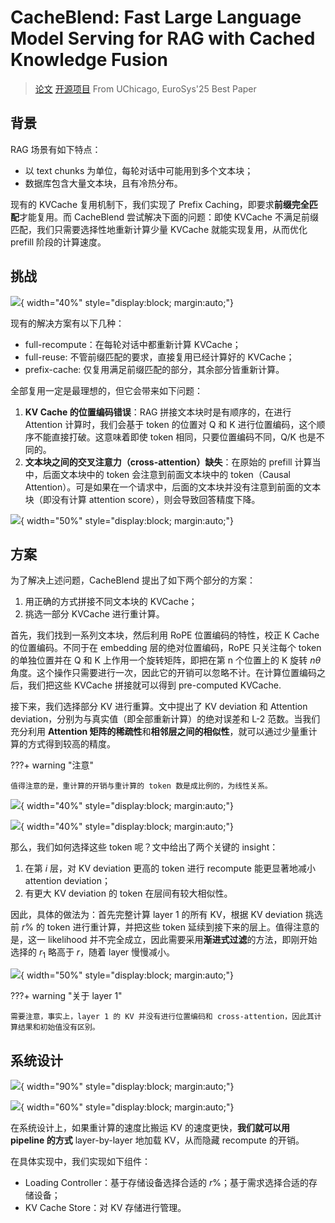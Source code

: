 # CacheBlend: Fast Large Language Model Serving for RAG with Cached Knowledge Fusion


> [论文](https://dl.acm.org/doi/10.1145/3689031.3696098)  [开源项目](https://github.com/LMCache/LMCache)  From UChicago, EuroSys'25 Best Paper

## 背景

RAG 场景有如下特点：

- 以 text chunks 为单位，每轮对话中可能用到多个文本块；
- 数据库包含大量文本块，且有冷热分布。

现有的 KVCache 复用机制下，我们实现了 Prefix Caching，即要求**前缀完全匹配**才能复用。而 CacheBlend 尝试解决下面的问题：即使 KVCache 不满足前缀匹配，我们只需要选择性地重新计算少量 KVCache 就能实现复用，从而优化 prefill 阶段的计算速度。



## 挑战

![](img/image-20250821151331607.webp){ width="40%" style="display:block; margin:auto;"}

现有的解决方案有以下几种：

- full-recompute：在每轮对话中都重新计算 KVCache；
- full-reuse: 不管前缀匹配的要求，直接复用已经计算好的 KVCache；
- prefix-cache: 仅复用满足前缀匹配的部分，其余部分皆重新计算。

全部复用一定是最理想的，但它会带来如下问题：

1. **KV Cache 的位置编码错误**：RAG 拼接文本块时是有顺序的，在进行 Attention 计算时，我们会基于 token 的位置对 Q 和 K 进行位置编码，这个顺序不能直接打破。这意味着即使 token 相同，只要位置编码不同，Q/K 也是不同的。
2. **文本块之间的交叉注意力（cross-attention）缺失**：在原始的 prefill 计算当中，后面文本块中的 token 会注意到前面文本块中的 token（Causal Attention）。可是如果在一个请求中，后面的文本块并没有注意到前面的文本块（即没有计算 attention score），则会导致回答精度下降。

![](img/image-20250821152015916.webp){ width="50%" style="display:block; margin:auto;"}

## 方案

为了解决上述问题，CacheBlend 提出了如下两个部分的方案：

1. 用正确的方式拼接不同文本块的 KVCache；
2. 挑选一部分 KVCache 进行重计算。

首先，我们找到一系列文本块，然后利用 RoPE 位置编码的特性，校正 K Cache 的位置编码。不同于在 embedding 层的绝对位置编码，RoPE 只关注每个 token 的单独位置并在 Q 和 K 上作用一个旋转矩阵，即把在第 n 个位置上的 K 旋转 $n\theta$ 角度。这个操作只需要进行一次，因此它的开销可以忽略不计。在计算位置编码之后，我们把这些 KVCache 拼接就可以得到 pre-computed KVCache.

接下来，我们选择部分 KV 进行重算。文中提出了 KV deviation 和 Attention deviation，分别为与真实值（即全部重新计算）的绝对误差和 L-2 范数。当我们充分利用 **Attention 矩阵的稀疏性**和**相邻层之间的相似性**，就可以通过少量重计算的方式得到较高的精度。



???+ warning "注意"

    值得注意的是，重计算的开销与重计算的 token 数是成比例的，为线性关系。


![](img/image-20250821155657303.webp){ width="40%" style="display:block; margin:auto;"}

![](img/image-20250821155712290.webp){ width="40%" style="display:block; margin:auto;"}

那么，我们如何选择这些 token 呢？文中给出了两个关键的 insight：

1. 在第 $i$ 层，对 KV deviation 更高的 token 进行 recompute 能更显著地减小 attention deviation；
2. 有更大 KV deviation 的 token 在层间有较大相似性。

因此，具体的做法为：首先完整计算 layer 1 的所有 KV，根据 KV deviation 挑选前 $r\%$ 的 token 进行重计算，并把这些 token 延续到接下来的层上。值得注意的是，这一 likelihood 并不完全成立，因此需要采用**渐进式过滤**的方法，即刚开始选择的 $r_1$ 略高于 $r$，随着 layer 慢慢减小。

![](img/image-20250821160415567.webp){ width="50%" style="display:block; margin:auto;"}

???+ warning "关于 layer 1"

    需要注意，事实上，layer 1 的 KV 并没有进行位置编码和 cross-attention，因此其计算结果和初始值没有区别。



## 系统设计

![](img/image-20250821161415578.webp){ width="90%" style="display:block; margin:auto;"}

![](img/image-20250821160835780.webp){ width="60%" style="display:block; margin:auto;"}

在系统设计上，如果重计算的速度比搬运 KV 的速度更快，**我们就可以用 pipeline 的方式** layer-by-layer 地加载 KV，从而隐藏 recompute 的开销。

在具体实现中，我们实现如下组件：

- Loading Controller：基于存储设备选择合适的 $r\%$；基于需求选择合适的存储设备；
- KV Cache Store：对 KV 存储进行管理。
